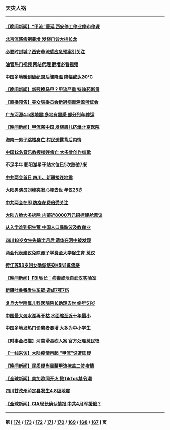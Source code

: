 ### 天灾人祸
---
#### [【晚间新闻】“甲流”蔓延 西安停工停业停市停课](../../pages/ncid280/n13945866.md?03101645) 
#### [北京流感病例暴增 发烧门诊大排长龙](../../pages/ncid280/n13946079.md?03101645) 
#### [必要时封城？西安市流感应急预案引关注](../../pages/ncid280/n13945945.md?03101645) 
#### [油管热门视频 网站代理 翻墙必看视频](http://138.2.39.72:81/youtube.html?epic-marker?03101645)
#### [中国多地暖到破纪录后骤降温 降幅或达20℃](../../pages/ncid280/n13945640.md?03101645) 
#### [【晚间新闻】新冠换马甲？甲流严重 特效药断货](../../pages/ncid280/n13945579.md?03101645) 
#### [【直播预告】美众院委员会新冠病毒溯源听证会](../../pages/ncid280/n13945247.md?03101645) 
#### [广东河源4.5级地震 多地有震感 部分列车停运](../../pages/ncid280/n13945290.md?03101645) 
#### [【晚间新闻】甲流袭中国 发烧患儿挤爆北京医院](../../pages/ncid280/n13944789.md?03101645) 
#### [海南一男子跳楼身亡 村民透露背后内情](../../pages/ncid280/n13944800.md?03101645) 
#### [中国12名音乐教授接连病亡 大多曾创作红歌](../../pages/ncid280/n13944677.md?03101645) 
#### [不足半年 鄱阳湖星子站水位已5次跌破7米](../../pages/ncid280/n13944176.md?03101645) 
#### [中共两会首日 四川、新疆接连地震](../../pages/ncid280/n13943003.md?03101645) 
#### [大陆男演员刘峰突发心梗去世 年仅25岁](../../pages/ncid280/n13942691.md?03101645) 
#### [中共两会在即 防疫花费倍受关注](../../pages/ncid280/n13942587.md?03101645) 
#### [大陆方舱大多拆除 内蒙近8000万元招标建舱惹议](../../pages/ncid280/n13941701.md?03101645) 
#### [从入学难到招生荒 中国人口暴跌波及教育业](../../pages/ncid280/n13941408.md?03101645) 
#### [四川18岁女生失踪半月后 遗体在河中被发现](../../pages/ncid280/n13941453.md?03101645) 
#### [两会代表建议免除孩子学费至大学促生育 惹议](../../pages/ncid280/n13941424.md?03101645) 
#### [传江苏53岁妇女确诊感染H5N1禽流感](../../pages/ncid280/n13941380.md?03101645) 
#### [【晚间新闻】FBI局长：病毒或泄自武汉实验室](../../pages/ncid280/n13941348.md?03101645) 
#### [新疆吐鲁番发生车祸 造成7死7伤](../../pages/ncid280/n13941106.md?03101645) 
#### [复旦大学附属儿科医院院长助理去世 终年51岁](../../pages/ncid280/n13941308.md?03101645) 
#### [中国最大淡水湖再干枯 水面缩至近十年最小](../../pages/ncid280/n13941093.md?03101645) 
#### [中国多地发热门诊患者暴增 大多为中小学生](../../pages/ncid280/n13940973.md?03101645) 
#### [【时事金扫描】河南滑县砍人案 官方处理惹民愤](../../pages/ncid280/n13940840.md?03101645) 
#### [【一线采访】大陆疫情再起 “甲流”说遭质疑](../../pages/ncid280/n13939923.md?03101645) 
#### [【晚间新闻】民质疑当局藉甲流掩盖二波疫情](../../pages/ncid280/n13940547.md?03101645) 
#### [【全球新闻】美加欧同开火 掀TikTok禁令潮](../../pages/ncid280/n13940153.md?03101645) 
#### [四川甘孜州泸定县发生4.8级地震](../../pages/ncid280/n13940087.md?03101645) 
#### [【全球新闻】CIA局长确认情报 中共4月军援俄？](../../pages/ncid280/n13939980.md?03101645) 

---
#### 第 [ [174](./174.md?03101645) / [173](./173.md?03101645) / [172](./172.md?03101645) / [171](./171.md?03101645) / [170](./170.md?03101645) / [169](./169.md?03101645) / [168](./168.md?03101645) / [167](./167.md?03101645) ] 页
